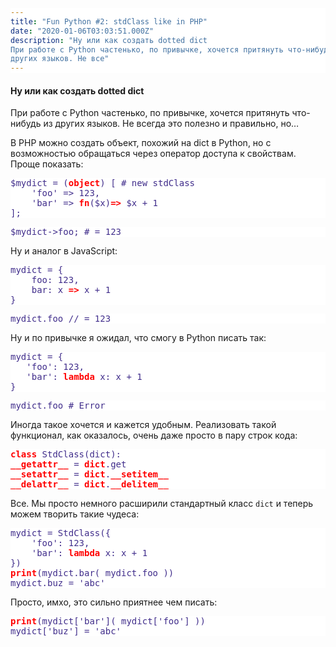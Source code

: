 ```yaml
---
title: "Fun Python #2: stdClass like in PHP"
date: "2020-01-06T03:03:51.000Z"
description: "Ну или как создать dotted dict
При работе с Python частенько, по привычке, хочется притянуть что-нибудь из
других языков. Не все"
---
```


<style>
    pre {
        background: white !important;
        color: #402d8b !important;
    }
    pre strong {
        color: red !important;
    }
</style>
<h4>Ну или как создать dotted dict</h4>
<p>При работе с Python частенько, по привычке, хочется притянуть что-нибудь из других языков. Не всегда это полезно и правильно, но…</p>
<p>В PHP можно создать объект, похожий на dict в Python, но с возможностью обращаться через оператор доступа к свойствам. Проще показать:</p>
<pre>$mydict = (<strong>object</strong>) [ # new stdClass<br>    'foo' =&gt; 123,<br>    'bar' =&gt; <strong>fn</strong>($x)<strong>=&gt;</strong> $x + 1<br>];</pre>
<pre>$mydict-&gt;foo; # = 123</pre>
<p>Ну и аналог в JavaScript:</p>
<pre>mydict = {<br>    foo: 123,<br>    bar: x <strong>=&gt;</strong> x + 1<br>}</pre>
<pre>mydict.foo // = 123</pre>
<p>Ну и по привычке я ожидал, что смогу в Python писать так:</p>
<pre>mydict = {<br>   'foo': 123,<br>   'bar': <strong>lambda</strong> x: x + 1<br>}</pre>
<pre>mydict.foo # Error</pre>
<p>Иногда такое хочется и кажется удобным. Реализовать такой функционал, как оказалось, очень даже просто в пару строк кода:</p>
<pre><strong>class</strong> StdClass(dict):<br><strong>__getattr__</strong> = <strong>dict</strong>.get<br><strong>__setattr__</strong> = <strong>dict</strong>.<strong>__setitem__</strong><br><strong>__delattr__</strong> = <strong>dict</strong>.<strong>__delitem__</strong></pre>
<p>Все. Мы просто немного расширили стандартный класс <code>dict</code> и теперь можем творить такие чудеса:</p>
<pre>mydict = StdClass({<br>    'foo': 123,<br>    'bar': <strong>lambda</strong> x: x + 1<br>})<br><strong>print</strong>(mydict.bar( mydict.foo ))<br>mydict.buz = 'abc'</pre>
<p>Просто, имхо, это сильно приятнее чем писать:</p>
<pre><strong>print</strong>(mydict['bar']( mydict['foo'] ))<br>mydict['buz'] = 'abc'</pre>



